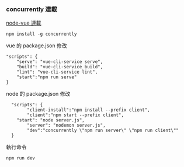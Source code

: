 ### concurrently 連載

[node-vue 連載](https://www.npmjs.com/package/concurrently)

```shell
npm install -g concurrently
```

vue 的 package.json 修改

```
"scripts": {
    "serve": "vue-cli-service serve",
    "build": "vue-cli-service build",
	"lint": "vue-cli-service lint",
	"start":"npm run serve"
}
```

node 的 package.json 修改

```
  "scripts": {
		"client-install":"npm install --prefix client",
		"client":"npm start --prefix client",
    "start": "node server.js",
		"server": "nodemon server.js",
		"dev":"concurrently \"npm run server\" \"npm run client\""
  }
```

執行命令

```shell
npm run dev
```

